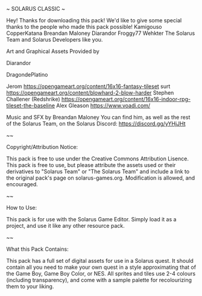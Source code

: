 ~ SOLARUS CLASSIC ~

Hey! Thanks for downloading this pack! We'd like to give some special thanks to the people who made this pack possible!
Kamigouso
CopperKatana
Breandan Maloney
Diarandor
Froggy77
Wehkter
The Solarus Team
and Solarus Developers like you.

Art and Graphical Assets Provided by

Diarandor

DragondePlatino

Jerom
https://opengameart.org/content/16x16-fantasy-tileset
surt
https://opengameart.org/content/blowhard-2-blow-harder
Stephen Challener (Redshrike)
https://opengameart.org/content/16x16-indoor-rpg-tileset-the-baseline
Alex Gleason
https://www.voadi.com/

Music and SFX by Breandan Maloney
You can find him, as well as the rest of the Solarus Team, on the Solarus Discord: https://discord.gg/yYHjJHt

~~

Copyright/Attribution Notice:

This pack is free to use under the Creative Commons Attribution Lisence. This pack is free to use, but please attribute
the assets used or their derivatives to "Solarus Team" or "The Solarus Team" and include a link to the original pack's 
page on solarus-games.org. Modification is allowed, and encouraged.

~~

How to Use:

This pack is for use with the Solarus Game Editor. Simply load it as a project, and use it like any other resource pack.

~~

What this Pack Contains:

This pack has a full set of digital assets for use in a Solarus quest. It should contain all you need to make your own quest
in a style approximating that of the Game Boy, Game Boy Color, or NES. All sprites and tiles use 2-4 colours (including transparency),
and come with a sample palette for recolourizing them to your liking.


